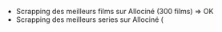 - Scrapping des meilleurs films sur Allociné (300 films) => OK
- Scrapping des meilleurs series sur Allociné (
